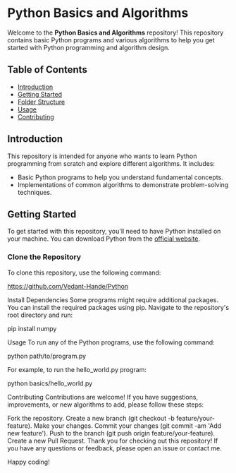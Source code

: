 # Python Basics and Algorithms

Welcome to the **Python Basics and Algorithms** repository! This repository contains basic Python programs and various algorithms to help you get started with Python programming and algorithm design.

## Table of Contents

- [Introduction](#introduction)
- [Getting Started](#getting-started)
- [Folder Structure](#folder-structure)
- [Usage](#usage)
- [Contributing](#contributing)

## Introduction

This repository is intended for anyone who wants to learn Python programming from scratch and explore different algorithms. It includes:
- Basic Python programs to help you understand fundamental concepts.
- Implementations of common algorithms to demonstrate problem-solving techniques.

## Getting Started

To get started with this repository, you'll need to have Python installed on your machine. You can download Python from the [official website](https://www.python.org/downloads/).

### Clone the Repository

To clone this repository, use the following command:

https://github.com/Vedant-Hande/Python

Install Dependencies
Some programs might require additional packages. You can install the required packages using pip. Navigate to the repository's root directory and run:


pip install numpy

Usage
To run any of the Python programs, use the following command:

python path/to/program.py

For example, to run the hello_world.py program:




python basics/hello_world.py

Contributing
Contributions are welcome! If you have suggestions, improvements, or new algorithms to add, please follow these steps:

Fork the repository.
Create a new branch (git checkout -b feature/your-feature).
Make your changes.
Commit your changes (git commit -am 'Add new feature').
Push to the branch (git push origin feature/your-feature).
Create a new Pull Request.
Thank you for checking out this repository! If you have any questions or feedback, please open an issue or contact me.

Happy coding!
